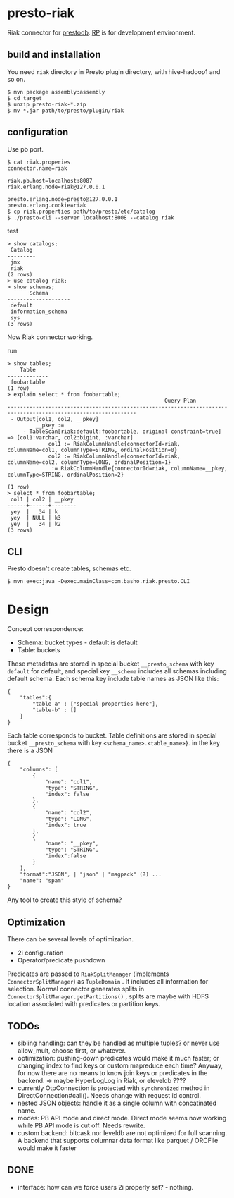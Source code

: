 # presto-riak

Riak connector for [prestodb](http://prestodb.io). [RP](https://github.com/kuenishi/rp) is for development environment.

## build and installation

You need `riak` directory in Presto plugin directory, with
hive-hadoop1 and so on.

```
$ mvn package assembly:assembly
$ cd target
$ unzip presto-riak-*.zip
$ mv *.jar path/to/presto/plugin/riak
```


## configuration

Use pb port.

```
$ cat riak.properies
connector.name=riak

riak.pb.host=localhost:8087
riak.erlang.node=riak@127.0.0.1

presto.erlang.node=presto@127.0.0.1
presto.erlang.cookie=riak
$ cp riak.properties path/to/presto/etc/catalog
$ ./presto-cli --server localhost:8008 --catalog riak
```

test

```
> show catalogs;
 Catalog
---------
 jmx
 riak
(2 rows)
> use catalog riak;
> show schemas;
       Schema
--------------------
 default
 information_schema
 sys
(3 rows)
```

Now Riak connector working.

run

```
> show tables;
    Table
-------------
 foobartable
(1 row)
> explain select * from foobartable;
                                                  Query Plan
---------------------------------------------------------------------------------------------------------------
 - Output[col1, col2, __pkey]
         __pkey :=
     - TableScan[riak:default:foobartable, original constraint=true] => [col1:varchar, col2:bigint, :varchar]
             col1 := RiakColumnHandle{connectorId=riak, columnName=col1, columnType=STRING, ordinalPosition=0}
             col2 := RiakColumnHandle{connectorId=riak, columnName=col2, columnType=LONG, ordinalPosition=1}
              := RiakColumnHandle{connectorId=riak, columnName=__pkey, columnType=STRING, ordinalPosition=2}

(1 row)
> select * from foobartable;
 col1 | col2 | __pkey
------+------+--------
 yey  |   34 | k
 yey  | NULL | k3
 yey  |   34 | k2
(3 rows)
```

## CLI

Presto doesn't create tables, schemas etc.

```
$ mvn exec:java -Dexec.mainClass=com.basho.riak.presto.CLI
```

# Design

Concept correspondence:

- Schema: bucket types - default is default
- Table: buckets

These metadatas are stored in special bucket `__presto_schema` with
key `default` for default, and special key `__schema` includes all
schemas including default schema. Each schema key include table names
as JSON like this:

```
{
    "tables":{
        "table-a" : ["special properties here"],
        "table-b" : []
    }
}
```

Each table corresponds to bucket. Table definitions are stored in
special bucket `__presto_schema` with key
`<schema_name>.<table_name>}`. in the key there is a JSON

```
{
    "columns": [
        {
            "name": "col1",
            "type": "STRING",
            "index": false
        },
        {
            "name": "col2",
            "type": "LONG",
            "index": true
        },
        {
            "name": "__pkey",
            "type": "STRING",
            "index":false
        }
    ],
    "format":"JSON", | "json" | "msgpack" (?) ...
    "name": "spam"
}
```

Any tool to create this style of schema?

## Optimization

There can be several levels of optimization.

- 2i configuration
- Operator/predicate pushdown

Predicates are passed to `RiakSplitManager` (implements
`ConnectorSplitManager`) as `TupleDomain` . It includes all
information for selection. Normal connector generates splits in
`ConnectorSplitManager.getPartitions()` , splits are maybe with HDFS
location associated with predicates or partition keys.

## TODOs

- sibling handling: can they be handled as multiple tuples?
  or never use allow_mult, choose first, or whatever.
- optimization: pushing-down predicates would make it
  much faster; or changing index to find keys
  or custom mapreduce each time? Anyway, for now
  there are no means to know join keys or predicates
  in the backend.
   => maybe HyperLogLog in Riak, or eleveldb ????
- currently OtpConnection is protected with `synchronized`
  method in DirectConnection#call(). Needs change with
  request id control.
- nested JSON objects: handle it as a single column with
  concatinated name.
- modes: PB API mode and direct mode. Direct mode seems now
  working while PB API mode is cut off. Needs rewrite.
- custom backend: bitcask nor leveldb are not optimized
  for full scanning. A backend that supports columnar
  data format like parquet / ORCFile would make it faster

## DONE

- interface: how can we force users 2i properly set? - nothing.
